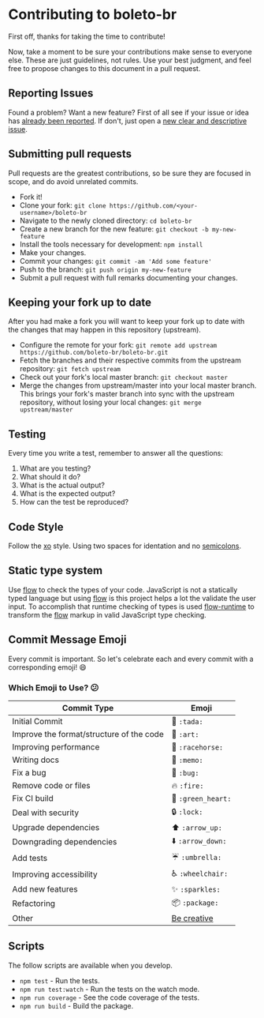 # Contributing to boleto-br
First off, thanks for taking the time to contribute!

Now, take a moment to be sure your contributions make sense to everyone else.
These are just guidelines, not rules.
Use your best judgment, and feel free to propose changes to this document in a pull request.

## Reporting Issues
Found a problem? Want a new feature? First of all see if your issue or idea has [already been reported](https://github.com/boleto-br/boleto-br/issues).
If don't, just open a [new clear and descriptive issue](https://github.com/boleto-br/boleto-br/issues/new).

## Submitting pull requests

Pull requests are the greatest contributions, so be sure they are focused in scope, and do avoid unrelated commits.

- Fork it!
- Clone your fork: `git clone https://github.com/<your-username>/boleto-br`
- Navigate to the newly cloned directory: `cd boleto-br`
- Create a new branch for the new feature: `git checkout -b my-new-feature`
- Install the tools necessary for development: `npm install`
- Make your changes.
- Commit your changes: `git commit -am 'Add some feature'`
- Push to the branch: `git push origin my-new-feature`
- Submit a pull request with full remarks documenting your changes.

## Keeping your fork up to date

After you had make a fork you will want to keep your fork up to date with the changes that may happen in this repository (upstream).

- Configure the remote for your fork: `git remote add upstream https://github.com/boleto-br/boleto-br.git`
- Fetch the branches and their respective commits from the upstream repository: `git fetch upstream`
- Check out your fork's local master branch: `git checkout master`
- Merge the changes from upstream/master into your local master branch. This brings your fork's master branch into sync with the upstream repository, without losing your local changes: `git merge upstream/master`

## Testing
Every time you write a test, remember to answer all the questions:

1. What are you testing?
2. What should it do?
3. What is the actual output?
4. What is the expected output?
5. How can the test be reproduced?

## Code Style
Follow the [xo](https://github.com/sindresorhus/xo) style.
Using two spaces for identation and no [semicolons](http://blog.izs.me/post/2353458699/an-open-letter-to-javascript-leaders-regarding).

## Static type system

Use [flow](https://flow.org/) to check the types of your code.
JavaScript is not a statically typed language but using [flow](https://flow.org/) is this project helps a lot the validate the user input.
To accomplish that runtime checking of types is used [flow-runtime](https://codemix.github.io/flow-runtime/#/) to transform the [flow](https://flow.org/) markup in valid JavaScript type checking.

## Commit Message Emoji

Every commit is important.
So let's celebrate each and every commit with a corresponding emoji! :smile:

### Which Emoji to Use? :confused:

Commit Type | Emoji
----------  | -------------
Initial Commit | :tada: `:tada:`
Improve the format/structure of the code | :art: `:art:`
Improving performance | :racehorse: `:racehorse:`
Writing docs | :memo: `:memo:`
Fix a bug | :bug: `:bug:`
Remove code or files | :fire: `:fire:`
Fix CI build | :green_heart: `:green_heart:`
Deal with security | :lock: `:lock:`
Upgrade dependencies | :arrow_up: `:arrow_up:`
Downgrading dependencies | :arrow_down: `:arrow_down:`
Add tests | :umbrella: `:umbrella:`
Improving accessibility | :wheelchair: `:wheelchair:`
Add new features | :sparkles: `:sparkles:`
Refactoring | :package: `:package:`
Other | [Be creative](http://www.emoji-cheat-sheet.com/)

## Scripts
The follow scripts are available when you develop.

- `npm test` - Run the tests.
- `npm run test:watch` - Run the tests on the watch mode.
- `npm run coverage` - See the code coverage of the tests.
- `npm run build` - Build the package.
